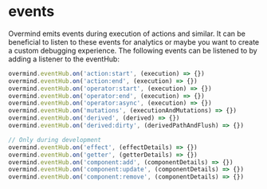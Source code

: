 # events

Overmind emits events during execution of actions and similar. It can be beneficial to listen to these events for analytics or maybe you want to create a custom debugging experience. The following events can be listened to by adding a listener to the eventHub:

```typescript
overmind.eventHub.on('action:start', (execution) => {})
overmind.eventHub.on('action:end', (execution) => {})
overmind.eventHub.on('operator:start', (execution) => {})
overmind.eventHub.on('operator:end', (execution) => {})
overmind.eventHub.on('operator:async', (execution) => {})
overmind.eventHub.on('mutations', (executionAndMutations) => {})
overmind.eventHub.on('derived', (derived) => {})
overmind.eventHub.on('derived:dirty', (derivedPathAndFlush) => {})

// Only during development
overmind.eventHub.on('effect', (effectDetails) => {})
overmind.eventHub.on('getter', (getterDetails) => {})
overmind.eventHub.on('component:add', (componentDetails) => {})
overmind.eventHub.on('component:update', (componentDetails) => {})
overmind.eventHub.on('component:remove', (componentDetails) => {})
```

